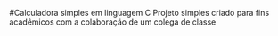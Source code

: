 #Calculadora simples em linguagem C
Projeto simples criado para fins acadêmicos com a colaboração de um colega de classe
